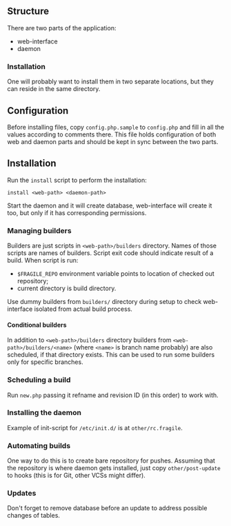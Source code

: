 ## Structure ##

There are two parts of the application:
 * web-interface
 * daemon

### Installation ###

One will probably want to install them in two separate locations, but they can
reside in the same directory.

## Configuration ##

Before installing files, copy `config.php.sample` to `config.php` and fill in
all the values according to comments there.  This file holds configuration of
both web and daemon parts and should be kept in sync between the two parts.

## Installation ##

Run the `install` script to perform the installation:

    install <web-path> <daemon-path>

Start the daemon and it will create database, web-interface will create it too,
but only if it has corresponding permissions.

### Managing builders ###

Builders are just scripts in `<web-path>/builders` directory.  Names of those
scripts are names of builders.  Script exit code should indicate result of a
build.  When script is run:

 * `$FRAGILE_REPO` environment variable points to location of checked out
   repository;
 * current directory is build directory.

Use dummy builders from `builders/` directory during setup to check
web-interface isolated from actual build process.

#### Conditional builders ####

In addition to `<web-path>/builders` directory builders from
`<web-path>/builders/<name>` (where `<name>` is branch name probably) are also
scheduled, if that directory exists.  This can be used to run some builders only
for specific branches.

### Scheduling a build ###

Run `new.php` passing it refname and revision ID (in this order) to work with.

### Installing the daemon ###

Example of init-script for `/etc/init.d/` is at `other/rc.fragile`.

### Automating builds ###

One way to do this is to create bare repository for pushes.  Assuming that the
repository is where daemon gets installed, just copy `other/post-update` to
hooks (this is for Git, other VCSs might differ).

### Updates ###

Don't forget to remove database before an update to address possible changes of
tables.

